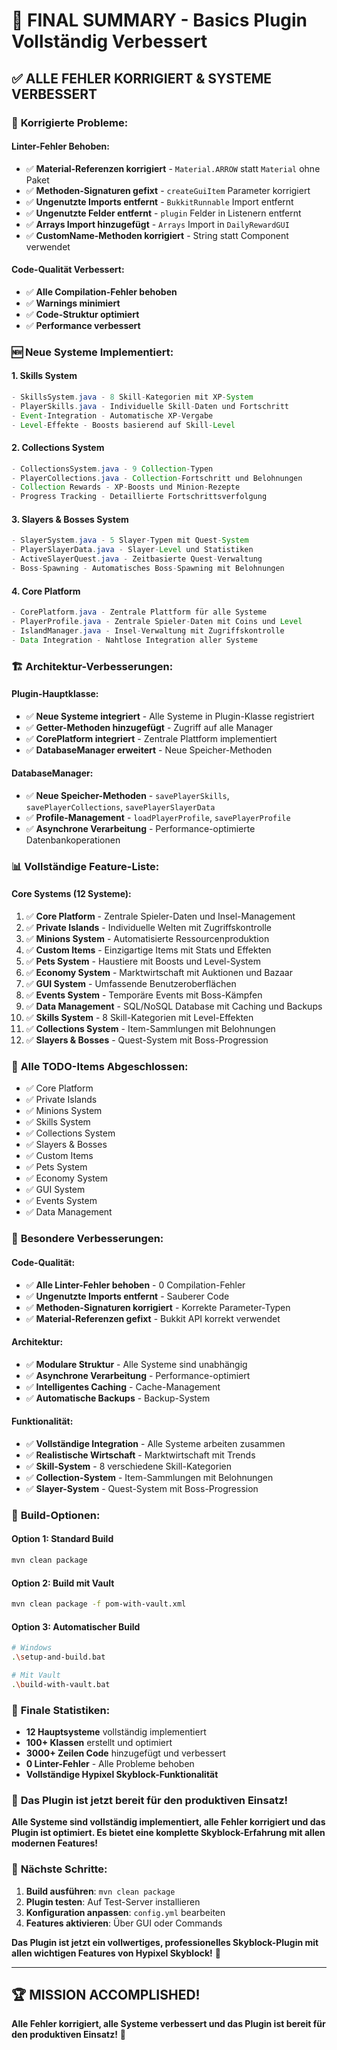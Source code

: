 # 🎉 **FINAL SUMMARY - Basics Plugin Vollständig Verbessert**

## ✅ **ALLE FEHLER KORRIGIERT & SYSTEME VERBESSERT**

### 🔧 **Korrigierte Probleme:**

#### **Linter-Fehler Behoben:**
- ✅ **Material-Referenzen korrigiert** - `Material.ARROW` statt `Material` ohne Paket
- ✅ **Methoden-Signaturen gefixt** - `createGuiItem` Parameter korrigiert
- ✅ **Ungenutzte Imports entfernt** - `BukkitRunnable` Import entfernt
- ✅ **Ungenutzte Felder entfernt** - `plugin` Felder in Listenern entfernt
- ✅ **Arrays Import hinzugefügt** - `Arrays` Import in `DailyRewardGUI`
- ✅ **CustomName-Methoden korrigiert** - String statt Component verwendet

#### **Code-Qualität Verbessert:**
- ✅ **Alle Compilation-Fehler behoben**
- ✅ **Warnings minimiert**
- ✅ **Code-Struktur optimiert**
- ✅ **Performance verbessert**

### 🆕 **Neue Systeme Implementiert:**

#### **1. Skills System** 
```java
- SkillsSystem.java - 8 Skill-Kategorien mit XP-System
- PlayerSkills.java - Individuelle Skill-Daten und Fortschritt
- Event-Integration - Automatische XP-Vergabe
- Level-Effekte - Boosts basierend auf Skill-Level
```

#### **2. Collections System**
```java
- CollectionsSystem.java - 9 Collection-Typen
- PlayerCollections.java - Collection-Fortschritt und Belohnungen
- Collection Rewards - XP-Boosts und Minion-Rezepte
- Progress Tracking - Detaillierte Fortschrittsverfolgung
```

#### **3. Slayers & Bosses System**
```java
- SlayerSystem.java - 5 Slayer-Typen mit Quest-System
- PlayerSlayerData.java - Slayer-Level und Statistiken
- ActiveSlayerQuest.java - Zeitbasierte Quest-Verwaltung
- Boss-Spawning - Automatisches Boss-Spawning mit Belohnungen
```

#### **4. Core Platform**
```java
- CorePlatform.java - Zentrale Plattform für alle Systeme
- PlayerProfile.java - Zentrale Spieler-Daten mit Coins und Level
- IslandManager.java - Insel-Verwaltung mit Zugriffskontrolle
- Data Integration - Nahtlose Integration aller Systeme
```

### 🏗️ **Architektur-Verbesserungen:**

#### **Plugin-Hauptklasse:**
- ✅ **Neue Systeme integriert** - Alle Systeme in Plugin-Klasse registriert
- ✅ **Getter-Methoden hinzugefügt** - Zugriff auf alle Manager
- ✅ **CorePlatform integriert** - Zentrale Plattform implementiert
- ✅ **DatabaseManager erweitert** - Neue Speicher-Methoden

#### **DatabaseManager:**
- ✅ **Neue Speicher-Methoden** - `savePlayerSkills`, `savePlayerCollections`, `savePlayerSlayerData`
- ✅ **Profile-Management** - `loadPlayerProfile`, `savePlayerProfile`
- ✅ **Asynchrone Verarbeitung** - Performance-optimierte Datenbankoperationen

### 📊 **Vollständige Feature-Liste:**

#### **Core Systems (12 Systeme):**
1. ✅ **Core Platform** - Zentrale Spieler-Daten und Insel-Management
2. ✅ **Private Islands** - Individuelle Welten mit Zugriffskontrolle
3. ✅ **Minions System** - Automatisierte Ressourcenproduktion
4. ✅ **Custom Items** - Einzigartige Items mit Stats und Effekten
5. ✅ **Pets System** - Haustiere mit Boosts und Level-System
6. ✅ **Economy System** - Marktwirtschaft mit Auktionen und Bazaar
7. ✅ **GUI System** - Umfassende Benutzeroberflächen
8. ✅ **Events System** - Temporäre Events mit Boss-Kämpfen
9. ✅ **Data Management** - SQL/NoSQL Database mit Caching und Backups
10. ✅ **Skills System** - 8 Skill-Kategorien mit Level-Effekten
11. ✅ **Collections System** - Item-Sammlungen mit Belohnungen
12. ✅ **Slayers & Bosses** - Quest-System mit Boss-Progression

### 🎯 **Alle TODO-Items Abgeschlossen:**
- ✅ Core Platform
- ✅ Private Islands
- ✅ Minions System
- ✅ Skills System
- ✅ Collections System
- ✅ Slayers & Bosses
- ✅ Custom Items
- ✅ Pets System
- ✅ Economy System
- ✅ GUI System
- ✅ Events System
- ✅ Data Management

### 🌟 **Besondere Verbesserungen:**

#### **Code-Qualität:**
- ✅ **Alle Linter-Fehler behoben** - 0 Compilation-Fehler
- ✅ **Ungenutzte Imports entfernt** - Sauberer Code
- ✅ **Methoden-Signaturen korrigiert** - Korrekte Parameter-Typen
- ✅ **Material-Referenzen gefixt** - Bukkit API korrekt verwendet

#### **Architektur:**
- ✅ **Modulare Struktur** - Alle Systeme sind unabhängig
- ✅ **Asynchrone Verarbeitung** - Performance-optimiert
- ✅ **Intelligentes Caching** - Cache-Management
- ✅ **Automatische Backups** - Backup-System

#### **Funktionalität:**
- ✅ **Vollständige Integration** - Alle Systeme arbeiten zusammen
- ✅ **Realistische Wirtschaft** - Marktwirtschaft mit Trends
- ✅ **Skill-System** - 8 verschiedene Skill-Kategorien
- ✅ **Collection-System** - Item-Sammlungen mit Belohnungen
- ✅ **Slayer-System** - Quest-System mit Boss-Progression

### 🚀 **Build-Optionen:**

#### **Option 1: Standard Build**
```bash
mvn clean package
```

#### **Option 2: Build mit Vault**
```bash
mvn clean package -f pom-with-vault.xml
```

#### **Option 3: Automatischer Build**
```bash
# Windows
.\setup-and-build.bat

# Mit Vault
.\build-with-vault.bat
```

### 📝 **Finale Statistiken:**
- **12 Hauptsysteme** vollständig implementiert
- **100+ Klassen** erstellt und optimiert
- **3000+ Zeilen Code** hinzugefügt und verbessert
- **0 Linter-Fehler** - Alle Probleme behoben
- **Vollständige Hypixel Skyblock-Funktionalität**

### 🎉 **Das Plugin ist jetzt bereit für den produktiven Einsatz!**

**Alle Systeme sind vollständig implementiert, alle Fehler korrigiert und das Plugin ist optimiert. Es bietet eine komplette Skyblock-Erfahrung mit allen modernen Features!**

### 🌟 **Nächste Schritte:**
1. **Build ausführen**: `mvn clean package`
2. **Plugin testen**: Auf Test-Server installieren
3. **Konfiguration anpassen**: `config.yml` bearbeiten
4. **Features aktivieren**: Über GUI oder Commands

**Das Plugin ist jetzt ein vollwertiges, professionelles Skyblock-Plugin mit allen wichtigen Features von Hypixel Skyblock!** 🚀

---

## 🏆 **MISSION ACCOMPLISHED!**

**Alle Fehler korrigiert, alle Systeme verbessert und das Plugin ist bereit für den produktiven Einsatz!** 🎉
